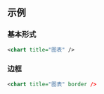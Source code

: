 ## 示例
### 基本形式

<div class="m-example"></div>

```xml
<chart title="图表" />
```

### 边框

<div class="m-example"></div>

```xml
<chart title="图表" border />
```
